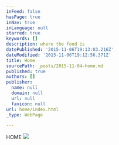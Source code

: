 ```yaml
---
inFeed: false
hasPage: true
inNav: true
inLanguage: null
starred: true
keywords: []
description: where the food is
datePublished: '2015-11-06T19:13:03.216Z'
dateModified: '2015-11-06T19:12:56.371Z'
title: Home
sourcePath: _posts/2015-11-04-home.md
published: true
authors: []
publisher:
  name: null
  domain: null
  url: null
  favicon: null
url: home/index.html
_type: WebPage

---
```

HOME
![](https://the-grid-user-content.s3-us-west-2.amazonaws.com/9b794180-d805-4efe-b1a4-07ec93583d95.jpg)
